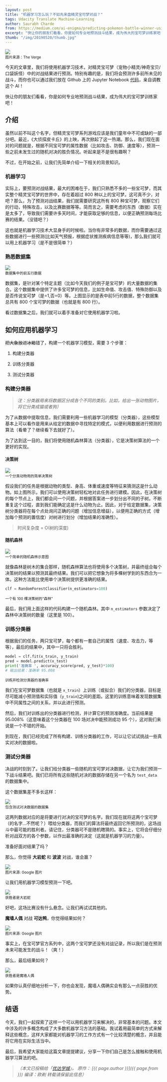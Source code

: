 ```yaml
---
layout: post
title: "机器学习怎么玩？不如先来盘精灵宝可梦对战？"
tags: Udacity Translate Machine-Learning
author: Saurabh Charde
from: https://medium.com/ai-enigma/predicting-pokemon-battle-winner-using-machine-learning-d1ed055ac50
excerpt: "快让你的朋友们看看，你是如何专业地预测战斗结果，成为伟大的宝可梦训练家吧！"
thumb: "/img/20190520/thumb.jpg"
---
```

<img src="/img/20190520/001.jpeg" /><br><small>
图片来源：The Verge</small>

今天的文章里，我们将使用机器学习技术，对精灵宝可梦（宠物小精灵/神奇宝贝/口袋妖怪）中的对战结果进行预测。特别有趣的是，我们将会预测许多前所未见的战斗，而你也可以通过我们放在 Github 上的 Jupyter Notebook [代码](https://github.com/saurabhcharde/Pokemon_Battle_Winner_Prediction_using_ML)，亲自调教这个 AI！

快让你的朋友们看看，你是如何专业地预测战斗结果，成为伟大的宝可梦训练家吧！

## 介绍

虽然以前不叫这个名字，但精灵宝可梦系列游戏应该是我们童年中不可或缺的一部分吧。最近，《大侦探皮卡丘》的上映，再次掀起了这一热潮。那么，我们现在面对的问题就是，根据不同宝可梦的属性数据（比如攻击、防御、速度等），预测一些之前未发生过的随机对决的胜负情况。听起来是不是很有趣啊？

不过，在开始之前，让我们先简单介绍一下相关的背景知识。

### 机器学习

实际上，要预测对战结果，最大的困难在于，我们只熟悉不多的一些宝可梦，而其实整个精灵宝可梦的世界中，存在着超过 800 种以上的宝可梦。这可真不少，对吧？那么，为了预测对战结果，我们就需要研究这所有 800 种宝可梦，观察它们的行动，特殊攻击，以及比赛数据等等。简而言之，需要考虑的东西（数据）实在是太多了，导致我们需要许多天时间，才能获取足够的信息，以便正确预测每场比赛的结果。（没错吧？）

这也就是机器学习技术大显身手的时候啦。当你有非常多的数据，而你需要通过这些数据进行一些预测(比如天气预报，根据症状推测疾病信息等等)，那么我们就可以用上机器学习（是不是很简单？）

### 熟悉数据集

<img src="/img/20190520/002.png" /><br><small>
数据集中的前五行数据</small>

数据集，是针对某个特定主题（比如今天我们的例子是宝可梦）的大量数据的集合。这个数据集中提供了许多宝可梦的信息，比如生命值、攻击值、特殊防御以及是否传说宝可梦（是=1,否=0）等。上图显示的是表中前5行的数据，整个数据集总共有 800 个宝可梦的数据（也就是有 800 行）。

看过数据集之后，我们就可以着手准备对它使用机器学习啦。

## 如何应用机器学习

~~把大象放进冰箱~~错了，构建一个机器学习模型，需要 3 个步骤：

1. 构建分类器

2. 训练分类器

3. 测试分类器

### 构建分类器
> _注：分类器用来将数据区分成各个不同的类别。比如，给出一张动物图片，将它分类成猫或者狗）_

为了从数据中提取信息，我们需要利用一些机器学习的模型（分类器），这些模型基本上可以看作是用来从给定的数据中寻找特定的模式，以便利用数据进行预测的算法（看晕了？继续看下去就好了）。

为了达到这一目的，我们将使用随机森林算法（分类器），它是决策树算法的一个更好的实现。

#### 决策树

<img src="/img/20190520/003.png" /><br><small>
一个分类动物用的简单决策树</small>

假设我们的任务是根据动物的类型、身高、体重或速度等特征来猜测这是什么动物。如上图所示，我们可以使用决策树轻松地对此任务进行建模。因此，在决策树的每个节点上，我们都会问一个问题，并根据答案进一步划分出不同的子树。不断重复这个过程，直到我们能确定这是什么动物为止。因此，对于给定数据集，决策树分类器将在每个点处询问正确的问题（增加信息增益），以便用正确的方式（增加每个预测的置信度）对树进行划分（增加结果的准确性）。

> 时间复杂度 = O(树的深度)

#### 随机森林

<img src="/img/20190520/004.png" /><br><small>
一个简单的随机森林示意图</small>

就像森林是树木的集合那样，随机森林算法也将使用多个决策树，并最终组合每个决策树的结果以预测其最终结果。我们可以把它想象为将多棵树学到的东西合为一体。这种方法能比使用单个决策树提供更准确的结果。

```python
clf = RandomForestClassifier(n_estimators=100)
```
<small>一个有 100 棵决策树的“森林”</small>

最后，我们用上面这样的代码构建一个随机森林。其中 `n_estimators` 参数决定了森林中决策树的数量（这里是 100）。

### 训练分类器

根据我们的任务，两只宝可梦，每个都有一套自己的属性（速度、攻击力，等等），最后的结果中，其中一只将会胜利。

```python
model = clf.fit(x_train, y_train)
pred = model.predict(x_test)
print('准确率 ', accuracy_score(pred, y_test)*100)
# 输出结果：准确率 95.008
```
<small>训练并检测分类器的准确率</small>

我们在宝可梦数据集（也就是 `x_train`）上训练（或拟合）我们的分类器，目标是尽可能减小预测值和实际值（`y_train`)之间的差距。这里的训练意味着发现数据集中不同属性之间的关系，并以此进行预测。

然后，我们对训练出的分类器进行检测，并计算它的预测准确度。当前结果是 95.008%（这意味着这个分类器在 100 场对决中能预测成功 95 个），这对我们来说是一个不错的开始。

到现在，我们已经完成了所有构建、训练分类器的工作，可以让它试试挑战一些真实对决的数据啦。

### 测试分类器

决战的时刻到了。让我们给分类器一些随机的宝可梦对决数据，让它为我们预测一下战斗结果吧。我们已将所有这些随机对决的数据存储在另一个名为 `test_data` 的数据集中。

这个数据集差不多长这样：

<img src="/img/20190520/005.png" /><br><small>
包含测试对决数据的数据集</small>

这两列数据对应的是将要进行对决的宝可梦的名字。我们现在就将这两个宝可梦（的名字…不然呢？）喂给分类器，而我们的算法将最终返回它所预测的，这场战斗中最可能的胜利者。请记住，分类器可不是随机瞎猜的。事实上，它将会仔细分析对战双方的各个参数，以作出最准确的决定（这就是机器学习的力量）。

准备好面对结果了吗？

那么，你觉得 **大岩蛇** 和 **波波** 对战，谁会赢？

<img src="/img/20190520/006.png" /><br><small>
图片来源: Google 图片</small>

让我们用机器学习模型预测一下吧。

<img src="/img/20190520/007.png" /><br><small>
获胜者是大岩蛇</small>

好吧，这场比赛没有什么悬念。让我们再试试其他的。

**魔墙人偶** 对战 **可达鸭**，你觉得结果如何？

<img src="/img/20190520/008.png" /><br><small>
图片来源: Google 图片</small>

事实上，在宝可梦官方系列中，这两个宝可梦还没有对战记录，所以我们是在预测未来可能发生的战斗！（爽！）

那么，最后结果如何？

<img src="/img/20190520/009.png" /><br><small>
获胜者是魔墙人偶</small>

如果你认真仔细地分析一下，你也会发现，魔墙人偶确实会有那么一点获胜的优势。

## 结语

今天，我们一起探索了这样一个可以用机器学习来解决的，非常基本的问题。本文中涉及的许多概念构成了大多数机器学习方法的基础。我试着用最简单的方式来解释这些概念，这样大家都能对机器学习的工作方式有一个比较清楚的概念，并且能将它用在实际生活当中。

最后，我希望大家能给这篇文章提提建议，分享一下你们自己是怎么接触和使用机器学习算法的吧。

> _（本文已投稿给「[优达学城](https://cn.udacity.com)」。 原作： [{{ page.author }}]({{ page.from }}) 编译：欧剃 转载请保留此信息）_

